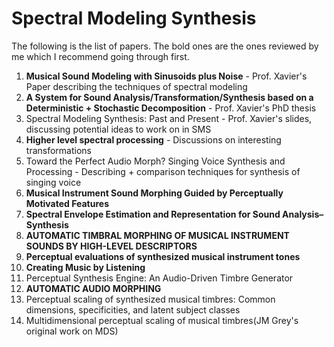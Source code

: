 # Spectral Modeling Synthesis
The following is the list of papers. The bold ones are the ones reviewed by me which I recommend going through first.
1. **Musical Sound Modeling with Sinusoids plus Noise** - Prof. Xavier's Paper describing the techniques of spectral modeling
2. **A System for Sound Analysis/Transformation/Synthesis based on a Deterministic + Stochastic Decomposition** - Prof. Xavier's PhD thesis
3. Spectral Modeling Synthesis: Past and Present - Prof. Xavier's slides, discussing potential ideas to work on in SMS
4. **Higher level spectral processing** - Discussions on interesting transformations
5. Toward the Perfect Audio Morph? Singing Voice Synthesis and Processing - Describing + comparison techniques for synthesis of singing voice
6. **Musical Instrument Sound Morphing Guided by Perceptually Motivated Features**
7. **Spectral Envelope Estimation and Representation for Sound Analysis–Synthesis**
8. **AUTOMATIC TIMBRAL MORPHING OF MUSICAL INSTRUMENT SOUNDS BY HIGH-LEVEL DESCRIPTORS**
9. **Perceptual evaluations of synthesized musical instrument tones**
10. **Creating Music by Listening**
11. Perceptual Synthesis Engine: An Audio-Driven Timbre Generator
12. **AUTOMATIC AUDIO MORPHING**
13. Perceptual scaling of synthesized musical timbres: Common dimensions, specificities, and latent subject classes
14. Multidimensional perceptual scaling of musical timbres(JM Grey's original work on MDS)
